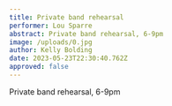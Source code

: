 ```yaml
---
title: Private band rehearsal
performer: Lou Sparre
abstract: Private band rehearsal, 6-9pm
image: /uploads/0.jpg
author: Kelly Bolding
date: 2023-05-23T22:30:40.762Z
approved: false
---
```

Private band rehearsal, 6-9pm